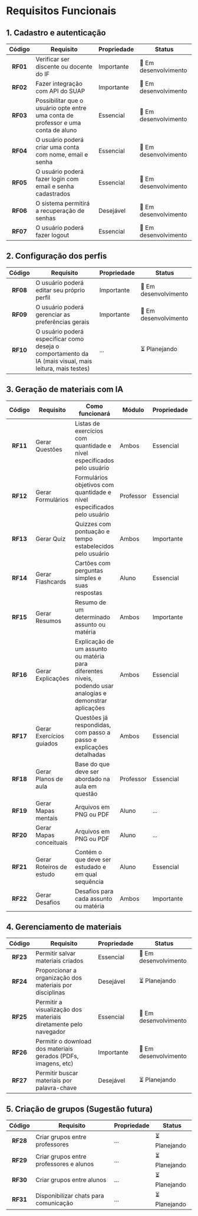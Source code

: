 # Requisitos Funcionais

## 1. Cadastro e autenticação

| Código   | Requisito                                                                         | Propriedade | Status                 |
| :------: | --------------------------------------------------------------------------------- | ----------- | ---------------------- |
| **RF01** | Verificar ser discente ou docente do IF                                           | Importante  | 🔧 Em desenvolvimento |
| **RF02** | Fazer integração com API do SUAP                                                  | Importante  | 🔧 Em desenvolvimento |
| **RF03** | Possibilitar que o usuário opte entre uma conta de professor e uma conta de aluno | Essencial   | 🔧 Em desenvolvimento |
| **RF04** | O usuário poderá criar uma conta com nome, email e senha                          | Essencial   | 🔧 Em desenvolvimento |
| **RF05** | O usuário poderá fazer login com email e senha cadastrados                        | Essencial   | 🔧 Em desenvolvimento |
| **RF06** | O sistema permitirá a recuperação de senhas                                       | Desejável   | 🔧 Em desenvolvimento |
| **RF07** | O usuário poderá fazer logout                                                     | Essencial   | 🔧 Em desenvolvimento |
<!-- O RF01 e RF02 nós vamos deixar de lado por enquanto. No finalinho do projeto nós os implementamos -->

## 2. Configuração dos perfis

| Código   | Requisito                                                                                               | Propriedade | Status                 |
| :-----:  | ------------------------------------------------------------------------------------------------------- | ----------- | ---------------------- |
| **RF08** | O usuário poderá editar seu próprio perfil                                                              | Importante  | 🔧 Em desenvolvimento |
| **RF09** | O usuário poderá gerenciar as preferências gerais                                                       | Importante  | 🔧 Em desenvolvimento |
| **RF10** | O usuário poderá especificar como deseja o comportamento da IA (mais visual, mais leitura, mais testes) | ... | ⏳ Planejando         |

## 3. Geração de materiais com IA

| Código   | Requisito                              | Como funcionará                                                                                                 | Módulo    | Propriedade | Status                 |
| :------: | -------------------------------------- | --------------------------------------------------------------------------------------------------------------- | --------- | ----------- | ---------------------- |
| **RF11** | Gerar Questões                         | Listas de exercícios com quantidade e nível especificados pelo usuário                                          | Ambos     | Essencial   | 🔧 Em desenvolvimento |
| **RF12** | Gerar Formulários                      | Formulários objetivos com quantidade e nível especificados pelo usuário                                         | Professor | Essencial   | 🔧 Em desenvolvimento |
| **RF13** | Gerar Quiz                             | Quizzes com pontuação e tempo estabelecidos pelo usuário                                                        | Ambos     | Importante  | 🔧 Em desenvolvimento |
| **RF14** | Gerar Flashcards                       | Cartões com perguntas simples e suas respostas                                                                  | Aluno     | Essencial   | 🔧 Em desenvolvimento |
| **RF15** | Gerar Resumos                          | Resumo de um determinado assunto ou matéria                                                                     | Ambos     | Importante  | 🔧 Em desenvolvimento |
| **RF16** | Gerar Explicações                      | Explicação de um assunto ou matéria para diferentes níveis, podendo usar analogias e demonstrar aplicações      | Ambos     | Essencial   | 🔧 Em desenvolvimento |
| **RF17** | Gerar Exercícios guiados               | Questões já respondidas, com passo a passo e explicações detalhadas                                             | Ambos     | Essencial   | 🔧 Em desenvolvimento |
| **RF18** | Gerar Planos de aula                   | Base do que deve ser abordado na aula em questão                                                                | Professor | Essencial   | 🔧 Em desenvolvimento |
| **RF19** | Gerar Mapas mentais                    | Arquivos em PNG ou PDF                                                                                          | Aluno     | ... | ⏳ Planejando         |
| **RF20** | Gerar Mapas conceituais                | Arquivos em PNG ou PDF                                                                                          | Aluno     | ... | ⏳ Planejando         |
| **RF21** | Gerar Roteiros de estudo               | Contém o que deve ser estudado e em qual sequência                                                              | Aluno     | Essencial   | 🔧 Em desenvolvimento |
| **RF22** | Gerar Desafios                         | Desafios para cada assunto ou matéria                                                                           | Ambos     | Importante  | 🔧 Em desenvolvimento |

## 4. Gerenciamento de materiais

| Código   | Requisito                                                        | Propriedade | Status                 |
| :------: | ---------------------------------------------------------------- | ----------- | ---------------------- |
| **RF23** | Permitir salvar materiais criados                                | Essencial   | 🔧 Em desenvolvimento |
| **RF24** | Proporcionar a organização dos materiais por disciplinas         | Desejável   | ⏳ Planejando         |
| **RF25** | Permitir a visualização dos materiais diretamente pelo navegador | Essencial   | 🔧 Em desenvolvimento |
| **RF26** | Permitir o download dos materiais gerados (PDFs, imagens, etc)   | Importante  | 🔧 Em desenvolvimento |
| **RF27** | Permitir buscar materiais por palavra-chave                      | Desejável   | ⏳ Planejando         |

## 5. Criação de grupos (Sugestão futura)

| Código   | Requisito                                   | Propriedade | Status                 |
| :------: | ------------------------------------------- | ----------- | ---------------------- |
| **RF28** | Criar grupos entre professores              | ... | ⏳ Planejando         |
| **RF29** | Criar grupos entre professores e alunos     | ... | ⏳ Planejando         |
| **RF30** | Criar grupos entre alunos                   | ... | ⏳ Planejando         |
| **RF31** | Disponibilizar chats para comunicação       | ... | ⏳ Planejando         |
